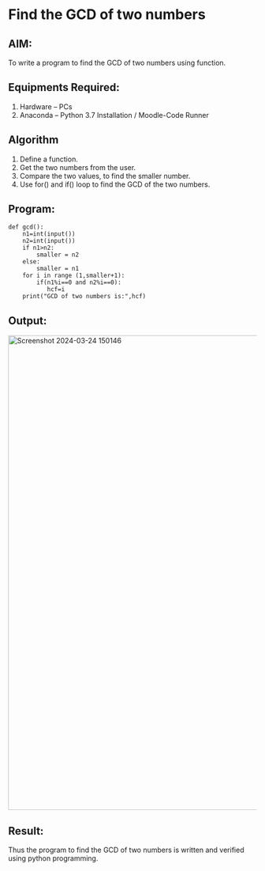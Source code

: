
# Find the GCD of two numbers

## AIM:
To write a program to find the GCD of two numbers using function.

## Equipments Required:
1. Hardware – PCs
2. Anaconda – Python 3.7 Installation / Moodle-Code Runner

## Algorithm
1. Define a function.
2. Get the two numbers from the user.
3. Compare the two values, to find the smaller number.
4. Use for() and if() loop to find the GCD of the two numbers.

## Program:
```
def gcd():
    n1=int(input())
    n2=int(input())
    if n1>n2:
        smaller = n2
    else:
        smaller = n1
    for i in range (1,smaller+1):
        if(n1%i==0 and n2%i==0):
           hcf=i
    print("GCD of two numbers is:",hcf)

```

## Output:
<img width="960" alt="Screenshot 2024-03-24 150146" src="https://github.com/Sajith-28/GCD-of-two-numbers/assets/149937471/e6d8cb75-8bff-4134-bf86-6f741ba6e9d2">



## Result:
Thus the program to find the GCD of two numbers is written and verified using python programming.
